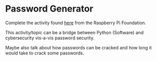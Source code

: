 # Password Generator

Complete the activity found [here](https://projects.raspberrypi.org/en/projects/password-generator) from the Raspberry Pi Foundation.

This activity/topic can be a bridge between Python (Software) and cybersecurity vis-a-vis password security.

Maybe also talk about how passwords can be cracked and how long it would take to crack some passwords.

